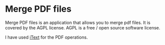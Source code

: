 # Merge PDF files

Merge PDF files is an application that allows you to merge pdf files. It is covered by the AGPL license.
AGPL is a free / open source software license.

I have used [iText](http://itextpdf.com/) for the PDF operations.